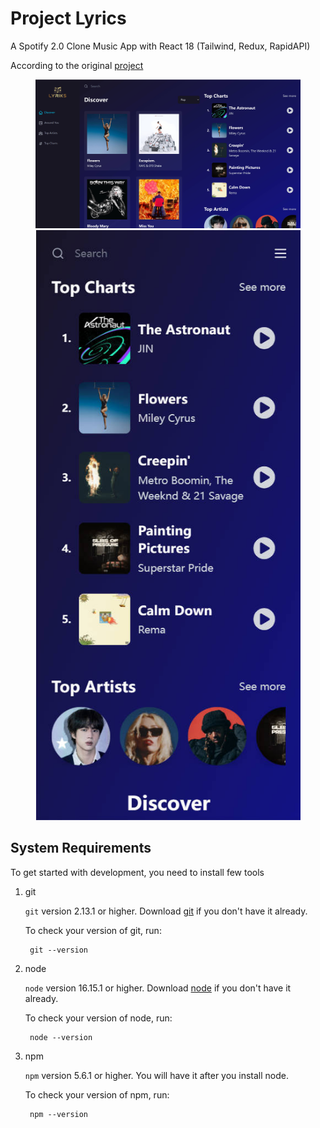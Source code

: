 # Project Lyrics

A Spotify 2.0 Clone Music App with React 18 (Tailwind, Redux, RapidAPI)

According to the original [project](https://github.com/adrianhajdin/project_music_player)

<figure class="half">
    <img src="./img/Home.jpg">
    <img src="./img/MobHome.jpg">
</figure>

## System Requirements

To get started with development, you need to install few tools

1. git 
   
   `git` version 2.13.1 or higher. Download [git](https://git-scm.com/downloads) if you don't have it already.

   To check your version of git, run:

   ```shell
    git --version
   ```

2. node 
   
   `node` version 16.15.1 or higher. Download [node](https://nodejs.org/en/download/) if you don't have it already.

   To check your version of node, run:

   ```shell
    node --version
   ```

3. npm
  
   `npm` version 5.6.1 or higher. You will have it after you install node.

   To check your version of npm, run:

   ```shell
    npm --version
   ```

